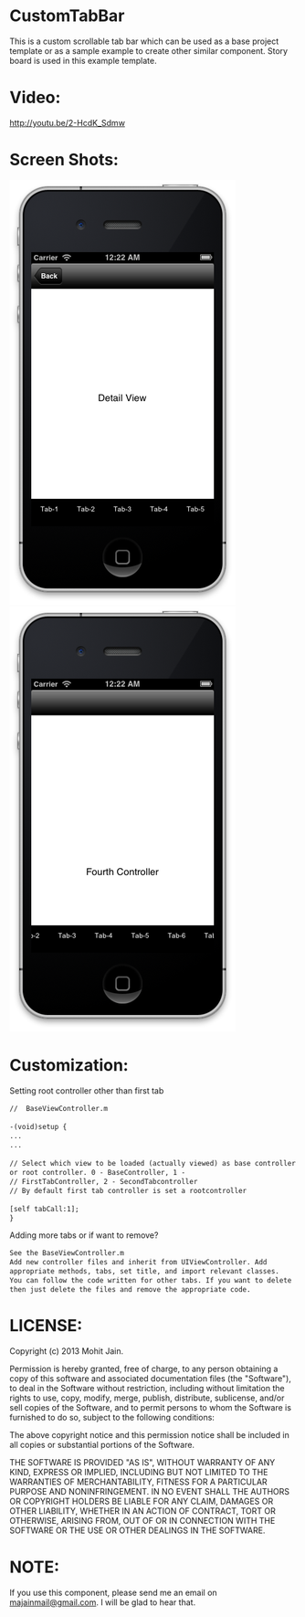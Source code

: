 CustomTabBar
============

This is a custom scrollable tab bar which can be used as a base project template or as a sample example to create other similar component. 
Story board is used in this example template. 


Video:
================
http://youtu.be/2-HcdK_Sdmw


Screen Shots:
================

![Screen1](./demo-screenshots/TabBar_1.png "Tab Bar showing 5 tabs")
![Screen2](./demo-screenshots/TabBar_2.png "Tab bar scrolled and showing other tab bars")


Customization:
================

Setting root controller other than first tab

    //  BaseViewController.m
    
    -(void)setup {
    ...
    ...
    
    // Select which view to be loaded (actually viewed) as base controller or root controller. 0 - BaseController, 1 -
    // FirstTabController, 2 - SecondTabcontroller
    // By default first tab controller is set a rootcontroller
    
    [self tabCall:1];
    }
    
Adding more tabs or if want to remove?
    
    See the BaseViewController.m 
    Add new controller files and inherit from UIViewController. Add appropriate methods, tabs, set title, and import relevant classes.
    You can follow the code written for other tabs. If you want to delete then just delete the files and remove the appropriate code.
    
    
LICENSE: 
================

Copyright (c) 2013 Mohit Jain.

Permission is hereby granted, free of charge, to any person obtaining a copy
of this software and associated documentation files (the "Software"), to deal
in the Software without restriction, including without limitation the rights
to use, copy, modify, merge, publish, distribute, sublicense, and/or sell
copies of the Software, and to permit persons to whom the Software is
furnished to do so, subject to the following conditions:

The above copyright notice and this permission notice shall be included in
all copies or substantial portions of the Software.

THE SOFTWARE IS PROVIDED "AS IS", WITHOUT WARRANTY OF ANY KIND, EXPRESS OR
IMPLIED, INCLUDING BUT NOT LIMITED TO THE WARRANTIES OF MERCHANTABILITY,
FITNESS FOR A PARTICULAR PURPOSE AND NONINFRINGEMENT. IN NO EVENT SHALL THE
AUTHORS OR COPYRIGHT HOLDERS BE LIABLE FOR ANY CLAIM, DAMAGES OR OTHER
LIABILITY, WHETHER IN AN ACTION OF CONTRACT, TORT OR OTHERWISE, ARISING FROM,
OUT OF OR IN CONNECTION WITH THE SOFTWARE OR THE USE OR OTHER DEALINGS IN
THE SOFTWARE.

NOTE:
===============

If you use this component, please send me an email on majainmail@gmail.com. 
I will be glad to hear that. 
